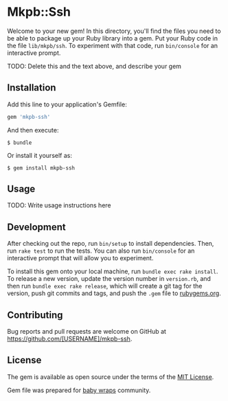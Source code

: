 # Mkpb::Ssh

Welcome to your new gem! In this directory, you'll find the files you need to be able to package up your Ruby library into a gem. Put your Ruby code in the file `lib/mkpb/ssh`. To experiment with that code, run `bin/console` for an interactive prompt.

TODO: Delete this and the text above, and describe your gem

## Installation

Add this line to your application's Gemfile:

```ruby
gem 'mkpb-ssh'
```

And then execute:

    $ bundle

Or install it yourself as:

    $ gem install mkpb-ssh

## Usage

TODO: Write usage instructions here

## Development

After checking out the repo, run `bin/setup` to install dependencies. Then, run `rake test` to run the tests. You can also run `bin/console` for an interactive prompt that will allow you to experiment.

To install this gem onto your local machine, run `bundle exec rake install`. To release a new version, update the version number in `version.rb`, and then run `bundle exec rake release`, which will create a git tag for the version, push git commits and tags, and push the `.gem` file to [rubygems.org](https://rubygems.org).

## Contributing

Bug reports and pull requests are welcome on GitHub at https://github.com/[USERNAME]/mkpb-ssh.


## License

The gem is available as open source under the terms of the [MIT License](http://opensource.org/licenses/MIT).

Gem file was prepared for [baby wraps](http://en.lennylamb.com) community.

